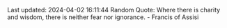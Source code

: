 Last updated: 2024-04-02 16:11:44
Random Quote: Where there is charity and wisdom, there is neither fear nor ignorance. - Francis of Assisi